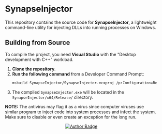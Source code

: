 # SynapseInjector

This repository contains the source code for **SynapseInjector**, a lightweight command-line utility for injecting DLLs into running processes on Windows.

## Building from Source

To compile the project, you need **Visual Studio** with the "Desktop development with C++" workload.

1.  **Clone the repository.**
2.  **Run the following command** from a Developer Command Prompt:
    ```sh
    msbuild SynapseInjector/SynapseInjector.vcxproj /p:Configuration=Release /p:Platform=x64
    ```
3.  The compiled `SynapseInjector.exe` will be located in the `SynapseInjector/x64/Release/` directory.

**NOTE:** The antivirus may flag it as a virus since computer viruses use similar program to inject code into system processes and infect the system. Make sure to disable or even create an exception for the long run.

<div align="center">
  <a href="https://github.com/brittojo7n" target="_blank">
    <img src="https://img.shields.io/badge/Made%20by-Britto-1f425f.svg?style=for-the-badge&logo=github" alt="Author Badge"/>
  </a>
</div>
